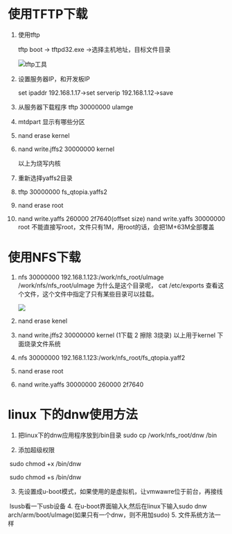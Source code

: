 ﻿# 使用TFTP下载
1. 使用tftp 

   tftp boot -> tftpd32.exe ->选择主机地址，目标文件目录

   ![tftp工具](/pic/tftp.jpg)

2. 设置服务器IP，和开发板IP

      set ipaddr 192.168.1.17->set serverip 192.168.1.12->save

3. 从服务器下载程序
    tftp 30000000 uIamge

4. mtdpart 显示有哪些分区

5. nand erase kernel 

6. nand write.jffs2 30000000 kernel

    以上为烧写内核

7. 重新选择yaffs2目录
8. tftp 30000000 fs_qtopia.yaffs2
9. nand erase root
10. nand write.yaffs 260000 2f7640(offset size)
    nand write.yaffs 30000000 root 不能直接写root，文件只有1M，用root的话，会把1M+63M全部覆盖
    
# 使用NFS下载
1. nfs 30000000 192.168.1.123:/work/nfs_root/uImage
    /work/nfs/nfs_root/uImage 为什么是这个目录呢， cat /etc/exports 查看这个文件，这个文件中指定了只有某些目录可以挂载。

    ![](/pic/etc_exports.jpg)

2. nand erase kenel 

3. nand write.jffs2 30000000 kernel
    (1下载 2 擦除 3烧录)
    以上用于kernel 下面烧录文件系统

4. nfs 30000000 192.168.1.123:/work/nfs_root/fs_qtopia.yaff2

5. nand erase root

6. nand write.yaffs 30000000 260000 2f7640

    

    

# linux 下的dnw使用方法

1. 把linux下的dnw应用程序放到/bin目录 
    sudo cp /work/nfs_root/dnw /bin

2. 添加超级权限

​    sudo chmod +x /bin/dnw

​    sudo chmod +s /bin/dnw

3. 先设置成u-boot模式，如果使用的是虚拟机，让vmwawre位于前台，再接线 

​    lsusb看一下usb设备
4. 在u-boot界面输入k,然后在linux下输入sudo dnw arch/arm/boot/uImage(如果只有一个dnw，则不用加sudo)
5.  文件系统方法一样
  

  ​    
